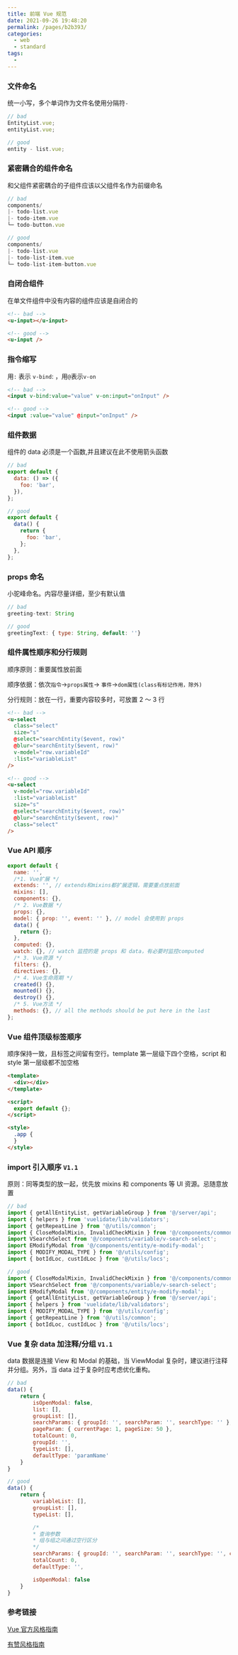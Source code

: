 ```yaml
---
title: 前端 Vue 规范
date: 2021-09-26 19:48:20
permalink: /pages/b2b393/
categories:
  - web
  - standard
tags:
  -
---
```


### 文件命名

统一小写，多个单词作为文件名使用分隔符`-`

```js
// bad
EntityList.vue;
entityList.vue;

// good
entity - list.vue;
```

### 紧密耦合的组件命名

和父组件紧密耦合的子组件应该以父组件名作为前缀命名

```js
// bad
components/
|- todo-list.vue
|- todo-item.vue
└─ todo-button.vue

// good
components/
|- todo-list.vue
|- todo-list-item.vue
└─ todo-list-item-button.vue
```

### 自闭合组件

在单文件组件中没有内容的组件应该是自闭合的

```html
<!-- bad -->
<u-input></u-input>

<!-- good -->
<u-input />
```

### 指令缩写

用`:` 表示 `v-bind`: ，用`@`表示`v-on`

```html
<!-- bad -->
<input v-bind:value="value" v-on:input="onInput" />

<!-- good -->
<input :value="value" @input="onInput" />
```

### 组件数据

组件的 data 必须是一个函数,并且建议在此不使用箭头函数

```js
// bad
export default {
  data: () => ({
    foo: 'bar',
  }),
};

// good
export default {
  data() {
    return {
      foo: 'bar',
    };
  },
};
```

### props 命名

小驼峰命名。内容尽量详细，至少有默认值

```js
// bad
greeting-text: String

// good
greetingText: { type: String, default: ''}
```

### 组件属性顺序和分行规则

顺序原则：重要属性放前面

顺序依据：依次`指令`->`props属性`-> `事件`->`dom属性(class有标记作用，除外)`

分行规则：放在一行，重要内容较多时，可放置 2 ～ 3 行

```html
<!-- bad -->
<u-select
  class="select"
  size="s"
  @select="searchEntity($event, row)"
  @blur="searchEntity($event, row)"
  v-model="row.variableId"
  :list="variableList"
/>

<!-- good -->
<u-select
  v-model="row.variableId"
  :list="variableList"
  size="s"
  @select="searchEntity($event, row)"
  @blur="searchEntity($event, row)"
  class="select"
/>
```

### Vue API 顺序

```js
export default {
  name: '',
  /*1. Vue扩展 */
  extends: '', // extends和mixins都扩展逻辑，需要重点放前面
  mixins: [],
  components: {},
  /* 2. Vue数据 */
  props: {},
  model: { prop: '', event: '' }, // model 会使用到 props
  data() {
    return {};
  },
  computed: {},
  watch: {}, // watch 监控的是 props 和 data，有必要时监控computed
  /* 3. Vue资源 */
  filters: {},
  directives: {},
  /* 4. Vue生命周期 */
  created() {},
  mounted() {},
  destroy() {},
  /* 5. Vue方法 */
  methods: {}, // all the methods should be put here in the last
};
```

### Vue 组件顶级标签顺序

顺序保持一致，且标签之间留有空行。template 第一层级下四个空格，script 和 style 第一层级都不加空格

```html
<template>
  <div></div>
</template>

<script>
  export default {};
</script>

<style>
  .app {
  }
</style>
```

### import 引入顺序 `V1.1`

原则：同等类型的放一起，优先放 mixins 和 components 等 UI 资源。忌随意放置

```js
// bad
import { getAllEntityList, getVariableGroup } from '@/server/api';
import { helpers } from 'vuelidate/lib/validators';
import { getRepeatLine } from '@/utils/common';
import { CloseModalMixin, InvalidCheckMixin } from '@/components/common/mixins';
import VSearchSelect from '@/components/variable/v-search-select';
import EModifyModal from '@/components/entity/e-modify-modal';
import { MODIFY_MODAL_TYPE } from '@/utils/config';
import { botIdLoc, custIdLoc } from '@/utils/locs';

// good
import { CloseModalMixin, InvalidCheckMixin } from '@/components/common/mixins';
import VSearchSelect from '@/components/variable/v-search-select';
import EModifyModal from '@/components/entity/e-modify-modal';
import { getAllEntityList, getVariableGroup } from '@/server/api';
import { helpers } from 'vuelidate/lib/validators';
import { MODIFY_MODAL_TYPE } from '@/utils/config';
import { getRepeatLine } from '@/utils/common';
import { botIdLoc, custIdLoc } from '@/utils/locs';
```

### Vue 复杂 data 加注释/分组 `V1.1`

data 数据是连接 View 和 Modal 的基础，当 ViewModal 复杂时，建议进行注释并分组。另外，当 data 过于复杂时应考虑优化重构。

```js
// bad
data() {
    return {
        isOpenModal: false,
        list: [],
        groupList: [],
        searchParams: { groupId: '', searchParam: '', searchType: '' },
        pageParam: { currentPage: 1, pageSize: 50 },
        totalCount: 0,
        groupId: '',
        typeList: [],
        defaultType: 'paramName'
    }
}

// good
data() {
    return {
        variableList: [],
        groupList: [],
        typeList: [],

        /*
        * 查询参数
        * 组与组之间通过空行区分
        */
        searchParams: { groupId: '', searchParam: '', searchType: '', currentPage: 1, pageSize: 50 },
        totalCount: 0,
        defaultType: '',

        isOpenModal: false
    }
}
```

### 参考链接

[Vue 官方风格指南](https://cn.vuejs.org/v2/style-guide/index.html)

[有赞风格指南](https://youzan.github.io/vant/#/zh-CN/style-guide)
